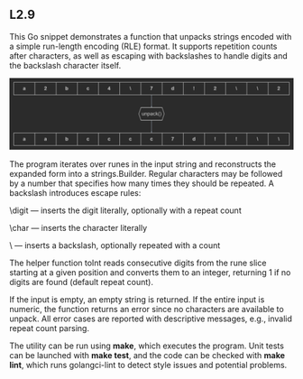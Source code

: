 ## L2.9

This Go snippet demonstrates a function that unpacks strings encoded with a simple run-length encoding (RLE) format. It supports repetition counts after characters, as well as escaping with backslashes to handle digits and the backslash character itself.

![diagram](diagram.png)



The program iterates over runes in the input string and reconstructs the expanded form into a strings.Builder. Regular characters may be followed by a number that specifies how many times they should be repeated. A backslash introduces escape rules:

\digit — inserts the digit literally, optionally with a repeat count

\char — inserts the character literally

\\ — inserts a backslash, optionally repeated with a count

The helper function toInt reads consecutive digits from the rune slice starting at a given position and converts them to an integer, returning 1 if no digits are found (default repeat count).

If the input is empty, an empty string is returned. If the entire input is numeric, the function returns an error since no characters are available to unpack. All error cases are reported with descriptive messages, e.g., invalid repeat count parsing.

The utility can be run using **make**, which executes the program. Unit tests can be launched with **make test**, and the code can be checked with **make lint**, which runs golangci-lint to detect style issues and potential problems.
